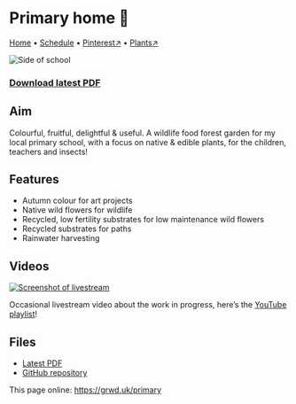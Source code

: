 # Primary home 🏡

[Home](https://grwd.uk/primary) • [Schedule](https://grwd.uk/template-schedule) • [Pinterest↗](https://pinterest.co.uk/NatureWorksGarden/primary) • [Plants↗](https://bit.ly/primary-plants)

![Side of school](https://res.cloudinary.com/growdigital/image/upload/w_320/v1644758215/primary/primary-back-220119.jpg)

### [Download latest PDF](https://github.com/growdigital/primary/raw/main/primary.pdf)

## Aim

Colourful, fruitful, delightful & useful. A wildlife food forest garden for my local primary school, with a focus on native & edible plants, for the children, teachers and insects!

## Features

* Autumn colour for art projects
* Native wild flowers for wildlife
* Recycled, low fertility substrates for low maintenance wild flowers
* Recycled substrates for paths
* Rainwater harvesting

## Videos

[![Screenshot of livestream](https://res.cloudinary.com/growdigital/image/upload/w_320/v1644758216/primary/triangle-mid.jpg)](https://bit.ly/primary-videos)

Occasional livestream video about the work in progress, here’s the [YouTube playlist](https://bit.ly/primary-videos)!

## Files

* [Latest PDF](https://github.com/growdigital/primary/raw/main/primary.pdf)
* [GitHub repository](https://github.com/growdigital/primary)

This page online: <https://grwd.uk/primary>

